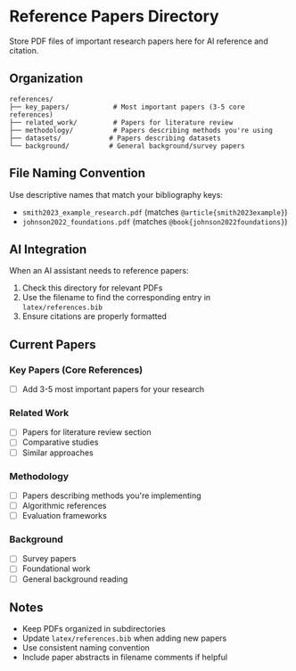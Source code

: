 # Reference Papers Directory

Store PDF files of important research papers here for AI reference and citation.

## Organization

```
references/
├── key_papers/           # Most important papers (3-5 core references)
├── related_work/         # Papers for literature review
├── methodology/          # Papers describing methods you're using
├── datasets/            # Papers describing datasets
└── background/          # General background/survey papers
```

## File Naming Convention

Use descriptive names that match your bibliography keys:
- `smith2023_example_research.pdf` (matches `@article{smith2023example}`)
- `johnson2022_foundations.pdf` (matches `@book{johnson2022foundations}`)

## AI Integration

When an AI assistant needs to reference papers:
1. Check this directory for relevant PDFs
2. Use the filename to find the corresponding entry in `latex/references.bib`
3. Ensure citations are properly formatted

## Current Papers

### Key Papers (Core References)
- [ ] Add 3-5 most important papers for your research

### Related Work
- [ ] Papers for literature review section
- [ ] Comparative studies
- [ ] Similar approaches

### Methodology  
- [ ] Papers describing methods you're implementing
- [ ] Algorithmic references
- [ ] Evaluation frameworks

### Background
- [ ] Survey papers
- [ ] Foundational work
- [ ] General background reading

## Notes

- Keep PDFs organized in subdirectories
- Update `latex/references.bib` when adding new papers
- Use consistent naming convention
- Include paper abstracts in filename comments if helpful 
